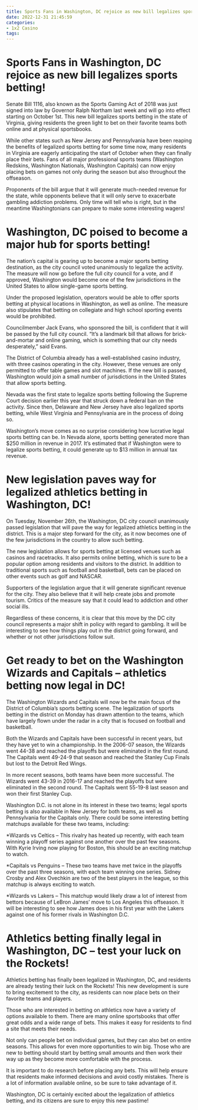 ```yaml
---
title: Sports Fans in Washington, DC rejoice as new bill legalizes sports betting!
date: 2022-12-31 21:45:59
categories:
- 1x2 Casino
tags:
---
```



#  Sports Fans in Washington, DC rejoice as new bill legalizes sports betting!

Senate Bill 1116, also known as the Sports Gaming Act of 2018 was just signed into law by Governor Ralph Northam last week and will go into effect starting on October 1st. This new bill legalizes sports betting in the state of Virginia, giving residents the green light to bet on their favorite teams both online and at physical sportsbooks.

While other states such as New Jersey and Pennsylvania have been reaping the benefits of legalized sports betting for some time now, many residents in Virginia are eagerly anticipating the start of October when they can finally place their bets. Fans of all major professional sports teams (Washington Redskins, Washington Nationals, Washington Capitals) can now enjoy placing bets on games not only during the season but also throughout the offseason.

 Proponents of the bill argue that it will generate much-needed revenue for the state, while opponents believe that it will only serve to exacerbate gambling addiction problems. Only time will tell who is right, but in the meantime Washingtonians can prepare to make some interesting wagers!

#  Washington, DC poised to become a major hub for sports betting!

The nation’s capital is gearing up to become a major sports betting destination, as the city council voted unanimously to legalize the activity. The measure will now go before the full city council for a vote, and if approved, Washington would become one of the few jurisdictions in the United States to allow single-game sports betting.

Under the proposed legislation, operators would be able to offer sports betting at physical locations in Washington, as well as online. The measure also stipulates that betting on collegiate and high school sporting events would be prohibited.

Councilmember Jack Evans, who sponsored the bill, is confident that it will be passed by the full city council. “It’s a landmark bill that allows for brick-and-mortar and online gaming, which is something that our city needs desperately,” said Evans.

The District of Columbia already has a well-established casino industry, with three casinos operating in the city. However, these venues are only permitted to offer table games and slot machines. If the new bill is passed, Washington would join a small number of jurisdictions in the United States that allow sports betting.

Nevada was the first state to legalize sports betting following the Supreme Court decision earlier this year that struck down a federal ban on the activity. Since then, Delaware and New Jersey have also legalized sports betting, while West Virginia and Pennsylvania are in the process of doing so.

Washington’s move comes as no surprise considering how lucrative legal sports betting can be. In Nevada alone, sports betting generated more than $250 million in revenue in 2017. It’s estimated that if Washington were to legalize sports betting, it could generate up to $13 million in annual tax revenue.

#  New legislation paves way for legalized athletics betting in Washington, DC!

On Tuesday, November 26th, the Washington, DC city council unanimously passed legislation that will pave the way for legalized athletics betting in the district. This is a major step forward for the city, as it now becomes one of the few jurisdictions in the country to allow such betting.

The new legislation allows for sports betting at licensed venues such as casinos and racetracks. It also permits online betting, which is sure to be a popular option among residents and visitors to the district. In addition to traditional sports such as football and basketball, bets can be placed on other events such as golf and NASCAR.

Supporters of the legislation argue that it will generate significant revenue for the city. They also believe that it will help create jobs and promote tourism. Critics of the measure say that it could lead to addiction and other social ills.

Regardless of these concerns, it is clear that this move by the DC city council represents a major shift in policy with regard to gambling. It will be interesting to see how things play out in the district going forward, and whether or not other jurisdictions follow suit.

#  Get ready to bet on the Washington Wizards and Capitals – athletics betting now legal in DC!

The Washington Wizards and Capitals will now be the main focus of the District of Columbia’s sports betting scene. The legalization of sports betting in the district on Monday has drawn attention to the teams, which have largely flown under the radar in a city that is focused on football and basketball.

Both the Wizards and Capitals have been successful in recent years, but they have yet to win a championship. In the 2006-07 season, the Wizards went 44-38 and reached the playoffs but were eliminated in the first round. The Capitals went 49-24-9 that season and reached the Stanley Cup Finals but lost to the Detroit Red Wings.

In more recent seasons, both teams have been more successful. The Wizards went 43-39 in 2016-17 and reached the playoffs but were eliminated in the second round. The Capitals went 55-19-8 last season and won their first Stanley Cup.

Washington D.C. is not alone in its interest in these two teams; legal sports betting is also available in New Jersey for both teams, as well as Pennsylvania for the Capitals only. There could be some interesting betting matchups available for these two teams, including:

*Wizards vs Celtics – This rivalry has heated up recently, with each team winning a playoff series against one another over the past few seasons. With Kyrie Irving now playing for Boston, this should be an exciting matchup to watch.

*Capitals vs Penguins – These two teams have met twice in the playoffs over the past three seasons, with each team winning one series. Sidney Crosby and Alex Ovechkin are two of the best players in the league, so this matchup is always exciting to watch.

*Wizards vs Lakers – This matchup would likely draw a lot of interest from bettors because of LeBron James’ move to Los Angeles this offseason. It will be interesting to see how James does in his first year with the Lakers against one of his former rivals in Washington D.C.

#  Athletics betting finally legal in Washington, DC – test your luck on the Rockets!

Athletics betting has finally been legalized in Washington, DC, and residents are already testing their luck on the Rockets! This new development is sure to bring excitement to the city, as residents can now place bets on their favorite teams and players.

Those who are interested in betting on athletics now have a variety of options available to them. There are many online sportsbooks that offer great odds and a wide range of bets. This makes it easy for residents to find a site that meets their needs.

Not only can people bet on individual games, but they can also bet on entire seasons. This allows for even more opportunities to win big. Those who are new to betting should start by betting small amounts and then work their way up as they become more comfortable with the process.

It is important to do research before placing any bets. This will help ensure that residents make informed decisions and avoid costly mistakes. There is a lot of information available online, so be sure to take advantage of it.

Washington, DC is certainly excited about the legalization of athletics betting, and its citizens are sure to enjoy this new pastime!